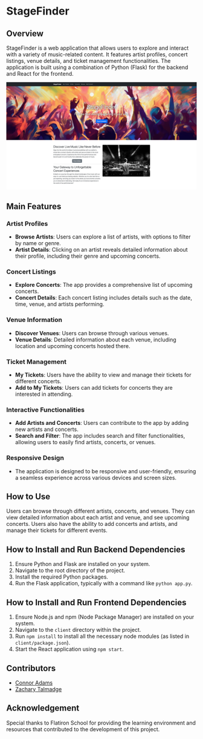 # StageFinder

## Overview
StageFinder is a web application that allows users to explore and interact with a variety of music-related content. It features artist profiles, concert listings, venue details, and ticket management functionalities. The application is built using a combination of Python (Flask) for the backend and React for the frontend.

![Screenshot of app](./client/public/assets/readme_screenshot.png)

## Main Features

### Artist Profiles
- **Browse Artists**: Users can explore a list of artists, with options to filter by name or genre.
- **Artist Details**: Clicking on an artist reveals detailed information about their profile, including their genre and upcoming concerts.

### Concert Listings
- **Explore Concerts**: The app provides a comprehensive list of upcoming concerts.
- **Concert Details**: Each concert listing includes details such as the date, time, venue, and artists performing.

### Venue Information
- **Discover Venues**: Users can browse through various venues.
- **Venue Details**: Detailed information about each venue, including location and upcoming concerts hosted there.

### Ticket Management
- **My Tickets**: Users have the ability to view and manage their tickets for different concerts.
- **Add to My Tickets**: Users can add tickets for concerts they are interested in attending.

### Interactive Functionalities
- **Add Artists and Concerts**: Users can contribute to the app by adding new artists and concerts.
- **Search and Filter**: The app includes search and filter functionalities, allowing users to easily find artists, concerts, or venues.

### Responsive Design
- The application is designed to be responsive and user-friendly, ensuring a seamless experience across various devices and screen sizes.

## How to Use
Users can browse through different artists, concerts, and venues. They can view detailed information about each artist and venue, and see upcoming concerts. Users also have the ability to add concerts and artists, and manage their tickets for different events.

## How to Install and Run Backend Dependencies
1. Ensure Python and Flask are installed on your system.
2. Navigate to the root directory of the project.
3. Install the required Python packages.
4. Run the Flask application, typically with a command like `python app.py`.

## How to Install and Run Frontend Dependencies
1. Ensure Node.js and npm (Node Package Manager) are installed on your system.
2. Navigate to the `client` directory within the project.
3. Run `npm install` to install all the necessary node modules (as listed in `client/package.json`).
4. Start the React application using `npm start`.

## Contributors
- [Connor Adams](https://github.com/ConnorVAdams)
- [Zachary Talmadge](https://github.com/zachtalmadge)

## Acknowledgement
Special thanks to Flatiron School for providing the learning environment and resources that contributed to the development of this project.
